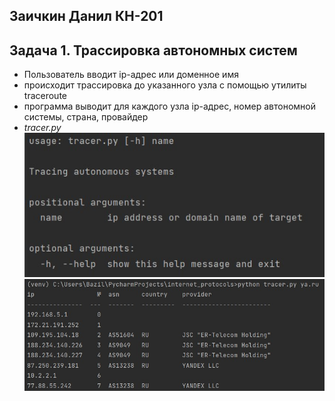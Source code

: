 ## Заичкин Данил КН-201



## Задача 1. Трассировка автономных систем
- Пользователь вводит ip-адрес или доменное имя
- происходит трассировка до указанного узла с помощью утилиты traceroute
- программа выводит для каждого узла ip-адрес, номер автономной системы, страна, провайдер  
- *tracer.py* 
![help](https://github.com/Danil-Zaichkin/Internet_protocols/raw/main/img/tracer_help.jpg)
![output](https://github.com/Danil-Zaichkin/Internet_protocols/raw/main/img/tracer_output_example.jpg)